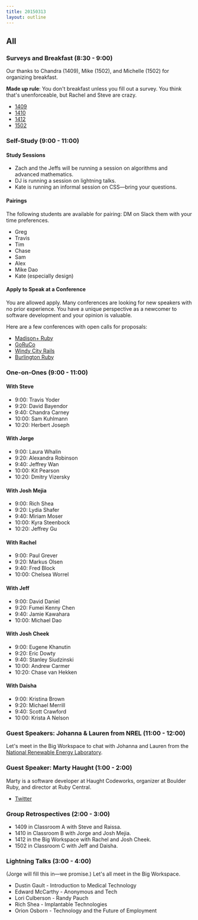 ```yaml
---
title: 20150313
layout: outline
---
```


## All

### Surveys and Breakfast (8:30 - 9:00)

Our thanks to Chandra (1409), Mike (1502), and Michelle (1502) for organizing breakfast.

**Made up rule**: You don't breakfast unless you fill out a survey. You think that's unenforceable, but Rachel and Steve are crazy.

* [1409](https://docs.google.com/a/casimircreative.com/forms/d/1_lSssq3wxqepdadUMAiA4rszq5uwbovhCXyOPlFiumQ/viewform)
* [1410](https://docs.google.com/a/casimircreative.com/forms/d/1WApANeICfrb7CROvhXlCgnt5c_NrOfO7kz1X9FbJdRA/viewform)
* [1412](https://docs.google.com/a/casimircreative.com/forms/d/1bwPZi9uhyFEjhT0vHRc2SiEBXXiui-LIcM9VM0BflB4/viewform)
* [1502](https://docs.google.com/a/casimircreative.com/forms/d/1QNHlQCIxn97BKEbX2L-q0ZndlkZzsbnY76saHrgRtIc/viewform)

### Self-Study (9:00 - 11:00)

#### Study Sessions

* Zach and the Jeffs will be running a session on algorithms and advanced mathematics.
* DJ is running a session on lightning talks.
* Kate is running an informal session on CSS—bring your questions.

#### Pairings

The following students are available for pairing: DM on Slack them with your time preferences.

* Greg
* Travis
* Tim
* Chase
* Sam
* Alex
* Mike Dao
* Kate (especially design)

#### Apply to Speak at a Conference

You are allowed apply. Many conferences are looking for new speakers with no prior experience. You have a unique perspective as a newcomer to software development and your opinion is valuable.

Here are a few conferences with open calls for proposals:

* [Madison+ Ruby][mr]
* [GoRuCo][go]
* [Windy City Rails][wcr]
* [Burlington Ruby][br]

[go]: http://goruco.com/
[mr]: http://madisonpl.us/ruby/
[wcr]: http://www.windycityrails.org/
[br]: http://www.burlingtonrubyconference.com

### One-on-Ones (9:00 - 11:00)

#### With Steve

* 9:00:  Travis Yoder
* 9:20:  David Bayendor
* 9:40:  Chandra Carney
* 10:00: Sam Kuhlmann
* 10:20: Herbert Joseph

#### With Jorge

* 9:00:  Laura Whalin
* 9:20:  Alexandra Robinson
* 9:40:  Jeffrey Wan
* 10:00: Kit Pearson
* 10:20:  Dmitry Vizersky

#### With Josh Mejia

* 9:00:  Rich Shea
* 9:20:  Lydia Shafer
* 9:40:  Miriam Moser
* 10:00: Kyra Steenbock
* 10:20: Jeffrey Gu

#### With Rachel

* 9:00:  Paul Grever
* 9:20:  Markus Olsen
* 9:40:  Fred Block
* 10:00: Chelsea Worrel

#### With Jeff

* 9:00:  David Daniel
* 9:20:  Fumei Kenny Chen
* 9:40: Jamie Kawahara
* 10:00: Michael Dao

#### With Josh Cheek

* 9:00:  Eugene Khanutin
* 9:20:  Eric Dowty
* 9:40:  Stanley Siudzinski
* 10:00: Andrew Carmer
* 10:20: Chase van Hekken

#### With Daisha

* 9:00:  Kristina Brown
* 9:20:  Michael Merrill
* 9:40:  Scott Crawford
* 10:00: Krista A Nelson

### Guest Speakers: Johanna & Lauren from NREL (11:00 - 12:00)

Let's meet in the Big Workspace to chat with Johanna and Lauren from the [National Renewable Energy Laboratory](http://www.nrel.gov).

### Guest Speaker: Marty Haught (1:00 - 2:00)

Marty is a software developer at Haught Codeworks, organizer at Boulder Ruby, and director at Ruby Central.

* [Twitter](https://twitter.com/mghaught)

### Group Retrospectives (2:00 - 3:00)

* 1409 in Classroom A with Steve and Raissa.
* 1410 in Classroom B with Jorge and Josh Mejia.
* 1412 in the Big Workspace with Rachel and Josh Cheek.
* 1502 in Classroom C with Jeff and Daisha.

### Lightning Talks (3:00 - 4:00)

(Jorge will fill this in—we promise.)
Let's all meet in the Big Workspace.

* Dustin Gault - Introduction to Medical Technology
* Edward McCarthy - Anonymous and Tech
* Lori Culberson - Randy Pauch
* Rich Shea - Implantable Technologies
* Orion Osborn - Technology and the Future of Employment
